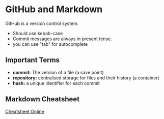 # GitHub and Markdown

GitHub is a version control system.

- Should use kebab-case
- Commit messages are always in present tense.
- you can use "tab" for autocomplete

## Important Terms

- **commit:** The version of a file (a save point)
- **repository:** centralised storage for files and their history (a container)
- **hash:** a unique identifier for each commit

## Markdown Cheatsheet

[Cheatsheet Online](https://github.com/adam-p/markdown-here/wiki/Markdown-Cheatsheet)
